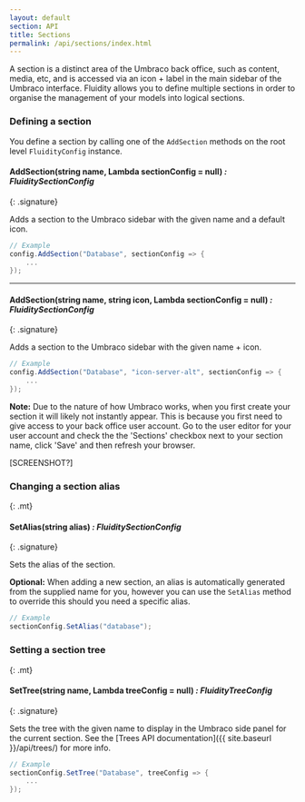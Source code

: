 ```yaml
---
layout: default
section: API
title: Sections
permalink: /api/sections/index.html
---
```


A section is a distinct area of the Umbraco back office, such as content, media, etc, and is accessed via an icon + label in the main sidebar of the Umbraco interface. Fluidity allows you to define multiple sections in order to organise the management of your models into logical sections.

### Defining a section

You define a section by calling one of the `AddSection` methods on the root level `FluidityConfig` instance.

#### AddSection(string name, Lambda sectionConfig = null) *: FluiditySectionConfig*
{: .signature}

Adds a section to the Umbraco sidebar with the given name and a default icon.

````csharp
// Example
config.AddSection("Database", sectionConfig => {
    ...
});
````

---

#### AddSection(string name, string icon,  Lambda sectionConfig = null) *: FluiditySectionConfig*
{: .signature}

Adds a section to the Umbraco sidebar with the given name + icon.

````csharp
// Example
config.AddSection("Database", "icon-server-alt", sectionConfig => {
    ...
});
````

**Note:** Due to the nature of how Umbraco works, when you first create your section it will likely not instantly appear. This is because you first need to give access to your back office user account. Go to the user editor for your user account and check the the 'Sections' checkbox next to your section name, click 'Save' and then refresh your browser.

[SCREENSHOT?] 

### Changing a section alias
{: .mt}

#### SetAlias(string alias) *: FluiditySectionConfig*
{: .signature}

Sets the alias of the section.  

**Optional:** When adding a new section, an alias is automatically generated from the supplied name for you, however you can use the `SetAlias` method to override this should you need a specific alias.

````csharp
// Example
sectionConfig.SetAlias("database");
````

### Setting a section tree
{: .mt}

#### SetTree(string name, Lambda treeConfig = null) *: FluidityTreeConfig*
{: .signature}

Sets the tree with the given name to display in the Umbraco side panel for the current section. See the [Trees API documentation]({{ site.baseurl }}/api/trees/) for more info.

````csharp
// Example
sectionConfig.SetTree("Database", treeConfig => {
    ...
});
````